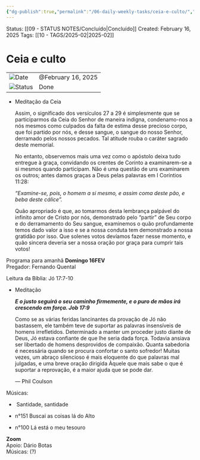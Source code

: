 ```yaml
---
{"dg-publish":true,"permalink":"/06-daily-weekly-tasks/ceia-e-culto/","noteIcon":"outgoing"}
---
```


Status: [[09 - STATUS NOTES/Concluído\|Concluído]]
Created: February 16, 2025
Tags: [[10 - TAGS/2025-02\|2025-02]]
# Ceia e culto

|                                                         |                    |
| ------------------------------------------------------- | ------------------ |
| ![](Dashboard/Attachments/calendar_gray%201285.svg)Date | @February 16, 2025 |
| ![](Dashboard/Attachments/burst_gray%207.svg)Status     | Done               |

- Meditação da Ceia
    
    Assim, o significado dos versículos 27 a 29 é simplesmente que se participarmos da Ceia do Senhor de maneira indigna, condenamo-nos a nós mesmos como culpados da falta de estima desse precioso corpo, que foi partido por nós, e desse sangue, o sangue do nosso Senhor, derramado pelos nossos pecados. Tal atitude rouba o caráter sagrado deste memorial.
    
    No entanto, observemos mais uma vez como o apóstolo deixa tudo entregue à graça, convidando os crentes de Corinto a examinarem-se a si mesmos quando participam. Não é uma questão de uns examinarem os outros; antes damos graças a Deus pelas palavras em I Coríntios 11:28:
    
    _“Examine-se, pois, o homem a si mesmo, e assim coma deste pão, e beba deste cálice”._
    
    Quão apropriado é que, ao tomarmos desta lembrança palpável do infinito amor de Cristo por nós, demonstrado pelo “partir” de Seu corpo e do derramamento do Seu sangue, examinemos o quão profundamente temos dado valor a isso e se a nossa conduta tem demonstrado a nossa gratidão por isso. Que solenes votos devíamos fazer nesse momento, e quão sincera deveria ser a nossa oração por graça para cumprir tais votos!
    

Programa para amanhã **Domingo 16FEV**  
Pregador: Fernando Quental

Leitura da Bíblia: Jó 17:7-10

- Meditação
    
    _**E o justo seguirá o seu caminho firmemente, e o puro de mãos irá crescendo em força. Job 17:9**_
    
    Como se as várias feridas lancinantes da provação de Jó não bastassem, ele também teve de suportar as palavras insensíveis de homens irrefletidos. Determinado a manter um proceder justo diante de Deus, Jó estava confiante de que lhe seria dada força. Todavia ansiava ser libertado de homens desprovidos de compaixão. Quanta sabedoria é necessária quando se procura confortar o santo sofredor! Muitas vezes, um abraço silencioso é mais eloquente do que palavras mal julgadas, e uma breve oração dirigida Àquele que mais sabe o que é suportar a reprovação, é a maior ajuda que se pode dar.
    
    — Phil Coulson
    

Músicas:

- ⁠ ⁠Santidade, santidade

- ⁠n°151 Buscai as coisas lá do Alto

- ⁠n°100 Lá está o meu tesouro

**Zoom**  
Apoio: Dário Botas  
Músicas: (?)